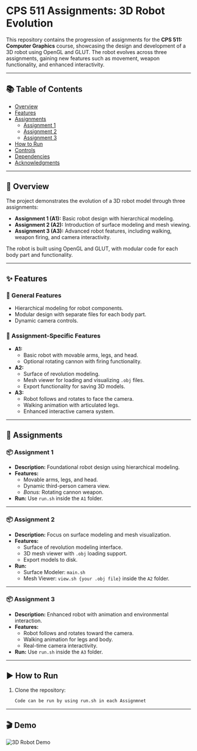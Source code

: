 # CPS 511 Assignments: 3D Robot Evolution

This repository contains the progression of assignments for the **CPS 511: Computer Graphics** course, showcasing the design and development of a 3D robot using OpenGL and GLUT. The robot evolves across three assignments, gaining new features such as movement, weapon functionality, and enhanced interactivity.

---

## 📚 Table of Contents

- [Overview](#overview)
- [Features](#features)
- [Assignments](#assignments)
  - [Assignment 1](#assignment-1)
  - [Assignment 2](#assignment-2)
  - [Assignment 3](#assignment-3)
- [How to Run](#how-to-run)
- [Controls](#controls)
- [Dependencies](#dependencies)
- [Acknowledgments](#acknowledgments)

---

## 🧾 Overview

The project demonstrates the evolution of a 3D robot model through three assignments:

- **Assignment 1 (A1):** Basic robot design with hierarchical modeling.
- **Assignment 2 (A2):** Introduction of surface modeling and mesh viewing.
- **Assignment 3 (A3):** Advanced robot features, including walking, weapon firing, and camera interactivity.

The robot is built using OpenGL and GLUT, with modular code for each body part and functionality.

---

## ✨ Features

### 🔧 General Features

- Hierarchical modeling for robot components.
- Modular design with separate files for each body part.
- Dynamic camera controls.

### 🧩 Assignment-Specific Features

- **A1:** 
  - Basic robot with movable arms, legs, and head.
  - Optional rotating cannon with firing functionality.
- **A2:** 
  - Surface of revolution modeling.
  - Mesh viewer for loading and visualizing `.obj` files.
  - Export functionality for saving 3D models.
- **A3:** 
  - Robot follows and rotates to face the camera.
  - Walking animation with articulated legs.
  - Enhanced interactive camera system.

---

## 📝 Assignments

### 📦 Assignment 1
- **Description:** Foundational robot design using hierarchical modeling.
- **Features:**
  - Movable arms, legs, and head.
  - Dynamic third-person camera view.
  - *Bonus:* Rotating cannon weapon.
- **Run:** Use `run.sh` inside the `A1` folder.

---

### 📦 Assignment 2
- **Description:** Focus on surface modeling and mesh visualization.
- **Features:**
  - Surface of revolution modeling interface.
  - 3D mesh viewer with `.obj` loading support.
  - Export models to disk.
- **Run:** 
  - Surface Modeler: `main.sh`
  - Mesh Viewer: `view.sh {your .obj file}` inside the `A2` folder.

---

### 📦 Assignment 3
- **Description:** Enhanced robot with animation and environmental interaction.
- **Features:**
  - Robot follows and rotates toward the camera.
  - Walking animation for legs and body.
  - Real-time camera interactivity.
- **Run:** Use `run.sh` inside the `A3` folder.

---

## ▶️ How to Run

1. Clone the repository:
   ```bash
   Code can be run by using run.sh in each Assignmnet


---

## 🎬 Demo

![3D Robot Demo](robot-demo.gif)